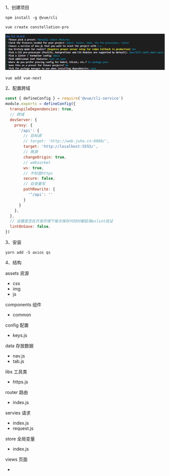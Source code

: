 1、创建项目

```VUE
npm install -g @vue/cli
```

```VUE
vue create constellation-pro
```

![image-20221010145701100](assets/image-20221010145701100.png)

```vue
vue add vue-next
```



2、配置跨域

```vue.config.js
const { defineConfig } = require('@vue/cli-service')
module.exports = defineConfig({
  transpileDependencies: true,
  // 跨域
  devServer: {
    proxy: {
      '/api': {
        // 目标源
        // target: 'http://web.juhe.cn:8080/',
        target: 'http://localhost:5555/',
        // 换源
        changeOrigin: true,
        // websocket
        ws: true,
        // 不检查https
        secure: false,
        // 目录重写
        pathRewrite: {
          '^/api': ''
        }
      }
    },
  },
  // 设置是否在开发环境下每次保存代码时都启用eslint验证
  lintOnSave: false,
})
```



3、安装

```
yarn add -S axios qs
```



4、结构

assets 资源

- css
- img
- js

components 组件

- common

config 配置

- keys.js

data 存放数据

- nav.js
- tab.js

libs 工具类

- https.js

router 路由

- index.js

servies 请求

- index.js
- request.js

store 全局变量

- index.js

views 页面

- 


